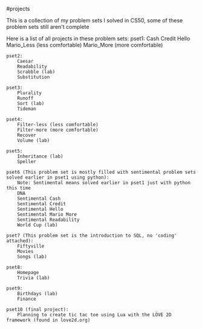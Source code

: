 #projects

This is a collection of my problem sets I solved in CS50, some of these problem sets still aren't complete

Here is a list of all projects in these problem sets:
    pset1:
        Cash
        Credit
        Hello
        Mario_Less (less comfortable)
        Mario_More (more comfortable)

    pset2:
        Caesar
        Readability
        Scrabble (lab)
        Substitution

    pset3:
        Plurality
        Runoff
        Sort (lab)
        Tideman

    pset4:
        Filter-less (less comfortable)
        Filter-more (more comfortable)
        Recover
        Volume (lab)

    pset5:
        Inheritance (lab)
        Speller

    pset6 (This problem set is mostly filled with sentimental problem sets solved earlier in pset1 using python):
        Note: Sentimental means solved earlier in pset1 just with python this time
        DNA
        Sentimental Cash 
        Sentimental Credit
        Sentimental Hello 
        Sentimental Mario More
        Sentimental Readability
        World Cup (lab)

    pset7 (This problem set is the introduction to SQL, no 'coding' attached):
        Fiftyville
        Movies
        Songs (lab)

    pset8:
        Homepage
        Trivia (lab)

    pset9:
        Birthdays (lab)
        Finance

    pset10 (final project):
        Planning to create tic tac toe using Lua with the LÖVE 2D framework (found in love2d.org)